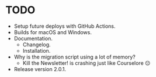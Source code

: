 # TODO

- Setup future deploys with GitHub Actions.
- Builds for macOS and Windows.
- Documentation.
  - Changelog.
  - Installation.
- Why is the migration script using a lot of memory?
  - Kill the Newsletter! is crashing just like Courselore 😐
- Release version 2.0.1.
